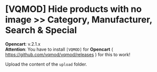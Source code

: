 # [VQMOD] Hide products with no image >> Category, Manufacturer, Search & Special

**Opencart**: v.2.1.x  
**Attention**: You have to install `[VQMOD]` for **Opencart** ( https://github.com/vqmod/vqmod/releases ) for this to work!

Upload the content of the `upload` folder.
